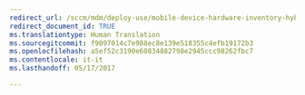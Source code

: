 ```yaml
---
redirect_url: /sccm/mdm/deploy-use/mobile-device-hardware-inventory-hybrid
redirect_document_id: TRUE
ms.translationtype: Human Translation
ms.sourcegitcommit: f9097014c7e988ec8e139e518355c4efb19172b3
ms.openlocfilehash: a5ef52c3190e60834882798e2945ccc98262fbc7
ms.contentlocale: it-it
ms.lasthandoff: 05/17/2017

---
```


